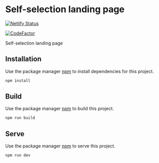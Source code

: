 # Self-selection landing page

[![Netlify Status](https://api.netlify.com/api/v1/badges/f40add06-6f27-4f25-baaf-75d88af3179c/deploy-status)](https://app.netlify.com/sites/rz-ss-landing/deploys)

[![CodeFactor](https://www.codefactor.io/repository/github/rzola-ie/ss-landing/badge)](https://www.codefactor.io/repository/github/rzola-ie/ss-landing)

Self-selection landing page

## Installation

Use the package manager [npm](https://www.npmjs.com/get-npm/) to install dependencies for this project.

```bash
npm install
```

## Build

Use the package manager [npm](https://www.npmjs.com/get-npm/) to build this project.

```bash
npm run build
```

## Serve

Use the package manager [npm](https://www.npmjs.com/get-npm/) to serve this project.

```bash
npm run dev
```
